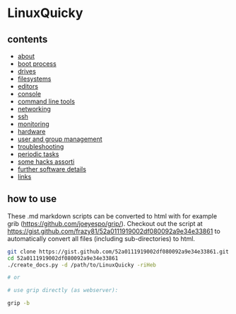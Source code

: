 LinuxQuicky
===========

contents
--------

* [about](about/)
* [boot process](boot/)
* [drives](drives/)
* [filesystems](filesystems/)
* [editors](editors/)
* [console](console/)
* [command line tools](command_line_tools/)
* [networking](networking/)
* [ssh](ssh/)
* [monitoring](monitoring/)
* [hardware](hardware/)
* [user and group management](usergroupmanagement/)
* [troubleshooting](troubleshooting/)
* [periodic tasks](periodictasks/)
* [some hacks assorti](some_hacks_assorti/)
* [further software details](others/)
* [links](links/)

how to use
----------

These .md markdown scripts can be converted to html with for example grib (https://github.com/joeyespo/grip/). Checkout out the script at https://gist.github.com/frazy81/52a0111919002df080092a9e34e33861 to automatically convert all files (including sub-directories) to html.

```bash
git clone https://gist.github.com/52a0111919002df080092a9e34e33861.git
cd 52a0111919002df080092a9e34e33861
./create_docs.py -d /path/to/LinuxQuicky -riHeb

# or

# use grip directly (as webserver):

grip -b

```

